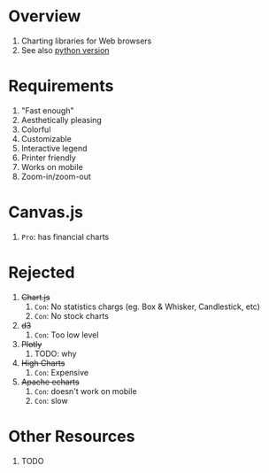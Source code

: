 # Overview
1. Charting libraries for Web browsers
1. See also [python version](../python/charts.md)


# Requirements
1. "Fast enough"
1. Aesthetically pleasing
1. Colorful
1. Customizable
1. Interactive legend
1. Printer friendly
1. Works on mobile
1. Zoom-in/zoom-out


# Canvas.js
1. `Pro`: has financial charts


# Rejected
1. ~~Chart.js~~
    1. `Con`: No statistics chargs (eg. Box & Whisker, Candlestick, etc)
    1. `Con`: No stock charts
1. ~~d3~~
    1. `Con`: Too low level
1. ~~Plotly~~
    1. TODO: why
1. ~~High Charts~~
    1. `Con`: Expensive
1. ~~Apache echarts~~
    1. `Con`: doesn't work on mobile
    1. `Con`: slow


# Other Resources
1. TODO

